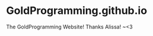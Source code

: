 GoldProgramming.github.io
=========================

The GoldProgramming Website! Thanks Alissa! ~<3
